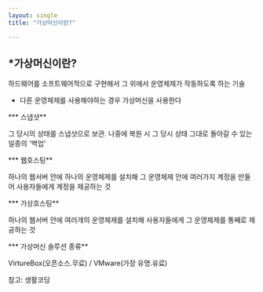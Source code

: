 ```yaml
---
layout: single
title: "가상머신이란?"

---
```




## *가상머신이란?

하드웨어를 소프트웨어적으로 구현해서 그 위에서 운영체제가 작동하도록 하는 기술

- 다른 운영체제를 사용해야하는 경우 가상머신을 사용한다



*** 스냅샷**

그 당시의 상태를 스냅샷으로 보관. 나중에 복원 시 그 당시 상태 그대로 돌아갈 수 있는 일종의 '백업'



*** 웹호스팅**

하나의 웹서버 안에 하나의 운영체제를 설치해 그 운영체제 안에 여러가지 계정을 만들어  사용자들에게 계정을 제공하는 것

 

*** 가상호스팅**

하나의 웹서버 안에 여러개의 운영체제를 설치해 사용자들에게 그 운영체제를 통째로 제공하는 것



*** 가상머신 솔루션 종류**

VirtureBox(오픈소스.무료) / VMware(가장 유명.유료)



참고: 생활코딩





